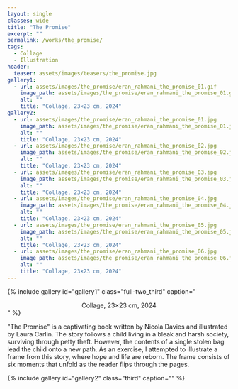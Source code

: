 ```yaml
---
layout: single
classes: wide
title: "The Promise"
excerpt: ""
permalink: /works/the_promise/
tags:
  - Collage
  - Illustration
header:
  teaser: assets/images/teasers/the_promise.jpg 
gallery1:
  - url: assets/images/the_promise/eran_rahmani_the_promise_01.gif
    image_path: assets/images/the_promise/eran_rahmani_the_promise_01.gif
    alt: ""
    title: "Collage, 23×23 cm, 2024"
gallery2:
  - url: assets/images/the_promise/eran_rahmani_the_promise_01.jpg
    image_path: assets/images/the_promise/eran_rahmani_the_promise_01.jpg
    alt: ""
    title: "Collage, 23×23 cm, 2024"
  - url: assets/images/the_promise/eran_rahmani_the_promise_02.jpg
    image_path: assets/images/the_promise/eran_rahmani_the_promise_02.jpg
    alt: ""
    title: "Collage, 23×23 cm, 2024"
  - url: assets/images/the_promise/eran_rahmani_the_promise_03.jpg
    image_path: assets/images/the_promise/eran_rahmani_the_promise_03.jpg
    alt: ""
    title: "Collage, 23×23 cm, 2024"
  - url: assets/images/the_promise/eran_rahmani_the_promise_04.jpg
    image_path: assets/images/the_promise/eran_rahmani_the_promise_04.jpg
    alt: ""
    title: "Collage, 23×23 cm, 2024"
  - url: assets/images/the_promise/eran_rahmani_the_promise_05.jpg
    image_path: assets/images/the_promise/eran_rahmani_the_promise_05.jpg
    alt: ""
    title: "Collage, 23×23 cm, 2024"
  - url: assets/images/the_promise/eran_rahmani_the_promise_06.jpg
    image_path: assets/images/the_promise/eran_rahmani_the_promise_06.jpg
    alt: ""
    title: "Collage, 23×23 cm, 2024"
---
```


{% include gallery id="gallery1" class="full-two_third" caption="<center>Collage, 23×23 cm, 2024</center>" %}

"The Promise" is a captivating book written by Nicola Davies and illustrated by Laura Carlin. The story follows a child living in a bleak and harsh society, surviving through petty theft. However, the contents of a single stolen bag lead the child onto a new path.
As an exercise, I attempted to illustrate a frame from this story, where hope and life are reborn. The frame consists of six moments that unfold as the reader flips through the pages.

{% include gallery id="gallery2" class="third" caption="" %}
